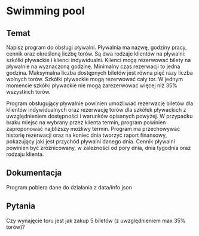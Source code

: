 # Swimming pool

## Temat
Napisz program do obsługi pływalni. Pływalnia ma nazwę, godziny pracy, cennik oraz określoną liczbę torów. Są dwa rodzaje klientów na pływalni: szkółki pływackie i klienci indywidualni. Klienci mogą rezerwować bilety na pływalnie na wyznaczoną godzinę. Minimalny czas rezerwacji to jedna godzina. Maksymalna liczba dostępnych biletów jest równa pięć razy liczba wolnych torów. Szkółki pływackie mogą rezerwować cały tor. W jednym momencie szkółki pływackie nie mogą zarezerwować więcej niż 35% wszystkich torów.

Program obsługujący pływalnie powinien umożliwiać rezerwację biletów dla klientów indywidualnych oraz rezerwację torów dla szkółek pływackich z uwzględnieniem dostępności i warunków opisanych powyżej. W przypadku braku miejsc na wybrany przez klienta termin, program powinien zaproponować najbliższy możliwy termin. Program ma przechowywać historię rezerwacji oraz na koniec dnia tworzyć raport finansowy, pokazujący jaki jest przychód pływalni danego dnia. Cennik pływalni powinien być zróżnicowany, w zależności od pory dnia, dnia tygodnia oraz rodzaju klienta.

## Dokumentacja
Program pobiera dane do działania z data/info.json

## Pytania
Czy wynajęcie toru jest jak zakup 5 biletów (z uwzględnieniem max 35% torów)?
